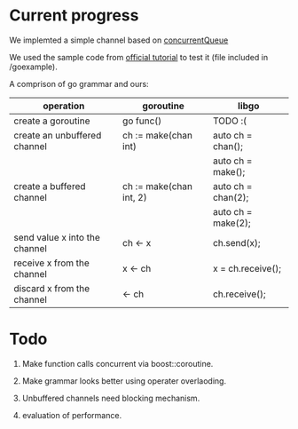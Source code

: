 # Current progress

We implemted a simple channel based on [concurrentQueue](https://github.com/cameron314/concurrentqueue)

We used the sample code from [official tutorial](https://tour.golang.org/concurrency/2) to test it (file included in /goexample).

A comprison of go grammar and ours:

| operation                     | goroutine               | libgo                   |
|-------------------------------|-------------------------|-------------------------|
| create a goroutine            | go func()               | TODO :(                 |
| create an unbuffered channel  | ch := make(chan int)    | auto ch = chan<int>();  |
|                               |                         | auto ch = make<int>();  |
| create a buffered channel     | ch := make(chan int, 2) | auto ch = chan<int>(2); |
|                               |                         | auto ch = make<int>(2); |
| send value x into the channel | ch <- x                 | ch.send(x);             |
| receive x from the channel    | x <- ch                 | x = ch.receive();       |
| discard x from the channel    | <- ch                   | ch.receive();           |

# Todo

1. Make function calls concurrent via boost::coroutine.

2. Make grammar looks better using operater overlaoding.

3. Unbuffered channels need blocking mechanism.

4. evaluation of performance.
